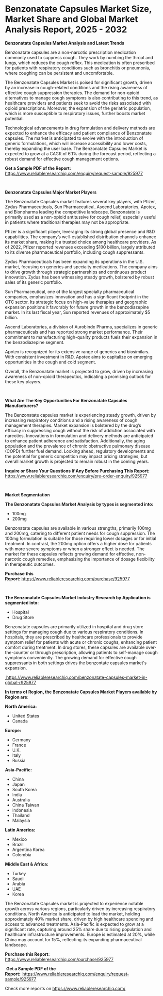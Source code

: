 <p><h1>Benzonatate Capsules Market Size, Market Share and Global Market Analysis Report, 2025 - 2032</h1></p><p><strong>Benzonatate Capsules Market Analysis and Latest Trends</strong></p>
<p><p>Benzonatate capsules are a non-narcotic prescription medication commonly used to suppress cough. They work by numbing the throat and lungs, which reduces the cough reflex. This medication is often prescribed for patients with respiratory conditions such as bronchitis or pneumonia, where coughing can be persistent and uncomfortable.</p><p>The Benzonatate Capsules Market is poised for significant growth, driven by an increase in cough-related conditions and the rising awareness of effective cough suppression therapies. The demand for non-opioid alternatives to manage cough symptoms is also contributing to this trend, as healthcare providers and patients seek to avoid the risks associated with opioid prescriptions. Moreover, the expansion of the geriatric population, which is more susceptible to respiratory issues, further boosts market potential.</p><p>Technological advancements in drug formulation and delivery methods are expected to enhance the efficacy and patient compliance of Benzonatate capsules. The market is anticipated to evolve with the introduction of generic formulations, which will increase accessibility and lower costs, thereby expanding the user base. The Benzonatate Capsules Market is expected to grow at a CAGR of 6.1% during the forecast period, reflecting a robust demand for effective cough management options.</p></p>
<p><strong>Get a Sample PDF of the Report:&nbsp;</strong> <a href="https://www.reliableresearchiq.com/enquiry/request-sample/925977?utm_campaign=3074&utm_medium=2&utm_source=Github&utm_content=ia&utm_term=08032025&utm_id=benzonatate-capsules">https://www.reliableresearchiq.com/enquiry/request-sample/925977</a></p>
<p>&nbsp;</p>
<p><strong>Benzonatate Capsules Major Market Players</strong></p>
<p><p>The Benzonatate Capsules market features several key players, with Pfizer, Zydus Pharmaceuticals, Sun Pharmaceutical, Ascend Laboratories, Apotex, and Bionpharma leading the competitive landscape. Benzonatate is primarily used as a non-opioid antitussive for cough relief, especially useful in patients where traditional therapies may not be appropriate.</p><p>Pfizer is a significant player, leveraging its strong global presence and R&D capabilities. The company’s well-established distribution channels enhance its market share, making it a trusted choice among healthcare providers. As of 2022, Pfizer reported revenues exceeding $100 billion, largely attributed to its diverse pharmaceutical portfolio, including cough suppressants.</p><p>Zydus Pharmaceuticals has been expanding its operations in the U.S. market, focusing on generics and specialty medications. The company aims to drive growth through strategic partnerships and continuous product innovation. Zydus has been witnessing steady growth, bolstered by robust sales of its generic portfolio.</p><p>Sun Pharmaceutical, one of the largest specialty pharmaceutical companies, emphasizes innovation and has a significant footprint in the OTC sector. Its strategic focus on high-value therapies and geographic expansion positions it favorably for future growth in the benzodiazepine market. In its last fiscal year, Sun reported revenues of approximately $5 billion.</p><p>Ascend Laboratories, a division of Aurobindo Pharma, specializes in generic pharmaceuticals and has reported strong market performance. Their commitment to manufacturing high-quality products fuels their expansion in the benzodiazepine segment.</p><p>Apotex is recognized for its extensive range of generics and biosimilars. With consistent investment in R&D, Apotex aims to capitalize on emerging opportunities in the cough and cold segment.</p><p>Overall, the Benzonatate market is projected to grow, driven by increasing awareness of non-opioid therapeutics, indicating a promising outlook for these key players.</p></p>
<p>&nbsp;</p>
<p><strong>What Are The Key Opportunities For Benzonatate Capsules Manufacturers?</strong></p>
<p><p>The Benzonatate capsules market is experiencing steady growth, driven by increasing respiratory conditions and a rising awareness of cough management therapies. Market expansion is bolstered by the drug’s efficacy in suppressing cough without the risk of addiction associated with narcotics. Innovations in formulation and delivery methods are anticipated to enhance patient adherence and satisfaction. Additionally, the aging population and the prevalence of chronic obstructive pulmonary disease (COPD) further fuel demand. Looking ahead, regulatory developments and the potential for generic competition may impact pricing strategies, but overall market growth is projected to remain robust in the coming years.</p></p>
<p><strong>Inquire or Share Your Questions If Any Before Purchasing This Report:</strong> <a href="https://www.reliableresearchiq.com/enquiry/pre-order-enquiry/925977?utm_campaign=3074&utm_medium=2&utm_source=Github&utm_content=ia&utm_term=08032025&utm_id=benzonatate-capsules">https://www.reliableresearchiq.com/enquiry/pre-order-enquiry/925977</a></p>
<p>&nbsp;</p>
<p><strong>Market Segmentation</strong></p>
<p><strong>The Benzonatate Capsules Market Analysis by types is segmented into:</strong></p>
<p><ul><li>100mg</li><li>200mg</li></ul></p>
<p><p>Benzonatate capsules are available in various strengths, primarily 100mg and 200mg, catering to different patient needs for cough suppression. The 100mg formulation is suitable for those requiring lower dosages or for initial treatment. In contrast, the 200mg option offers a higher dose for patients with more severe symptoms or when a stronger effect is needed. The market for these capsules reflects growing demand for effective, non-narcotic cough remedies, emphasizing the importance of dosage flexibility in therapeutic outcomes.</p></p>
<p><strong>Purchase this Report:&nbsp;</strong><a href="https://www.reliableresearchiq.com/purchase/925977?utm_campaign=3074&utm_medium=2&utm_source=Github&utm_content=ia&utm_term=08032025&utm_id=benzonatate-capsules">https://www.reliableresearchiq.com/purchase/925977</a></p>
<p>&nbsp;</p>
<p><strong>The Benzonatate Capsules Market Industry Research by Application is segmented into:</strong></p>
<p><ul><li>Hospital</li><li>Drug Store</li></ul></p>
<p><p>Benzonatate capsules are primarily utilized in hospital and drug store settings for managing cough due to various respiratory conditions. In hospitals, they are prescribed by healthcare professionals to provide symptom relief for patients with acute or chronic coughs, enhancing patient comfort during treatment. In drug stores, these capsules are available over-the-counter or through prescription, allowing patients to self-manage cough symptoms conveniently. The growing demand for effective cough suppressants in both settings drives the benzontate capsules market's expansion.</p></p>
<p><a href="https://www.reliableresearchiq.com/benzonatate-capsules-market-in-global-r925977?utm_campaign=3074&utm_medium=2&utm_source=Github&utm_content=ia&utm_term=08032025&utm_id=benzonatate-capsules">&nbsp;https://www.reliableresearchiq.com/benzonatate-capsules-market-in-global-r925977</a></p>
<p><strong>In terms of Region, the Benzonatate Capsules Market Players available by Region are:</strong></p>
<p>
    <p> <strong> North America: </strong>
        <ul>
            <li>United States</li>
            <li>Canada</li>
        </ul>
        </p> 
    <p> <strong> Europe: </strong>
        <ul>
            <li>Germany</li>
            <li>France</li>
            <li>U.K.</li>
            <li>Italy</li>
            <li>Russia</li>
        </ul>
        </p> 
    <p> <strong> Asia-Pacific: </strong>
        <ul>
            <li>China</li>
            <li>Japan</li>
            <li>South Korea</li>
            <li>India</li>
            <li>Australia</li>
            <li>China Taiwan</li>
            <li>Indonesia</li>
            <li>Thailand</li>
            <li>Malaysia</li>
        </ul>
        </p> 
    <p> <strong> Latin America: </strong>
        <ul>
            <li>Mexico</li>
            <li>Brazil</li>
            <li>Argentina Korea</li>
            <li>Colombia</li>
        </ul>
        </p> 
    <p> <strong> Middle East & Africa: </strong>
        <ul>
            <li>Turkey</li>
            <li>Saudi</li>
            <li>Arabia</li>
            <li>UAE</li>
            <li>Korea</li>
        </ul>
    </p>
    </p>
<p><p>The Benzonatate Capsules market is projected to experience notable growth across various regions, particularly driven by increasing respiratory conditions. North America is anticipated to lead the market, holding approximately 40% market share, driven by high healthcare spending and access to advanced treatments. Asia-Pacific is expected to grow at a significant rate, capturing around 25% share due to rising population and healthcare infrastructure improvements. Europe is estimated at 20%, while China may account for 15%, reflecting its expanding pharmaceutical landscape.</p></p>
<p><strong>Purchase this Report: </strong><a href="https://www.reliableresearchiq.com/purchase/925977?utm_campaign=3074&utm_medium=2&utm_source=Github&utm_content=ia&utm_term=08032025&utm_id=benzonatate-capsules">https://www.reliableresearchiq.com/purchase/925977</a></p>
<p>&nbsp;<strong>Get a Sample PDF of the Report:&nbsp;&nbsp;</strong><a href="https://www.reliableresearchiq.com/enquiry/request-sample/925977?utm_campaign=3074&utm_medium=2&utm_source=Github&utm_content=ia&utm_term=08032025&utm_id=benzonatate-capsules">https://www.reliableresearchiq.com/enquiry/request-sample/925977</a></p>
<p><strong></strong></p>
<p>Check more reports on <a href="https://www.reliableresearchiq.com/?utm_campaign=3074&utm_medium=2&utm_source=Github&utm_content=ia&utm_term=08032025&utm_id=benzonatate-capsules">https://www.reliableresearchiq.com/</a></p>
